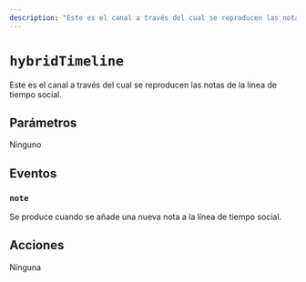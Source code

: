 ```yaml
---
description: "Este es el canal a través del cual se reproducen las notas de la línea de tiempo social."
---
```


# `hybridTimeline`

Este es el canal a través del cual se reproducen las notas de la línea de tiempo social.

## Parámetros

Ninguno

## Eventos

### `note`

<MkSchemaViewer :schema="{
 $ref: 'misskey://Note'
}"/>

Se produce cuando se añade una nueva nota a la línea de tiempo social.

## Acciones

Ninguna
